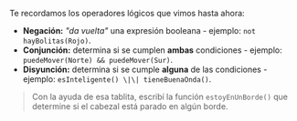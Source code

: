 Te recordamos los operadores lógicos que vimos hasta ahora:

* **Negación:** _"da vuelta"_ una expresión booleana - ejemplo: `not hayBolitas(Rojo)`.
* **Conjunción:** determina si se cumplen **ambas** condiciones - ejemplo: `puedeMover(Norte) && puedeMover(Sur)`.
* **Disyunción:** determina si se cumple **alguna** de las condiciones - ejemplo: `esInteligente() \|\| tieneBuenaOnda()`.

> Con la ayuda de esa tablita, escribí la función `estoyEnUnBorde()` que determine si el cabezal está parado en algún borde.